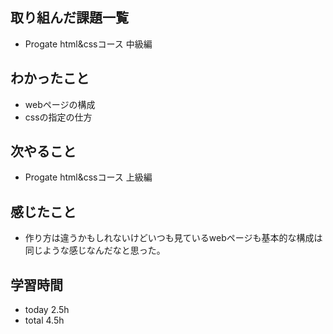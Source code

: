 ## 取り組んだ課題一覧
- Progate html&cssコース 中級編
## わかったこと
- webページの構成
- cssの指定の仕方
## 次やること
- Progate html&cssコース 上級編
## 感じたこと
- 作り方は違うかもしれないけどいつも見ているwebページも基本的な構成は同じような感じなんだなと思った。
## 学習時間
- today 2.5h
- total 4.5h
